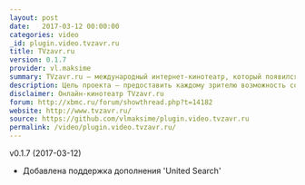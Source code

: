 ```yaml
---
layout: post
date:   2017-03-12 00:00:00
categories: video
_id: plugin.video.tvzavr.ru
title: TVzavr.ru
version: 0.1.7
provider: vl.maksime
summary: TVzavr.ru — международный интернет-кинотеатр, который появился на рынке в 2010 году.
description: Цель проекта – предоставить каждому зрителю возможность создать свой собственный мир развлечений и досуга. В коллекции интернет-кинотеатра собраны лучшие фильмы, сериалы и мультфильмы, от советских лент до новинок кинопроката.
disclaimer: Онлайн-кинотеатр TVzavr.ru
forum: http://xbmc.ru/forum/showthread.php?t=14182
website: http://www.tvzavr.ru/
source: https://github.com/vlmaksime/plugin.video.tvzavr.ru
permalink: /video/plugin.video.tvzavr.ru/
---
```

v0.1.7 (2017-03-12)
- Добавлена поддержка дополнения 'United Search'